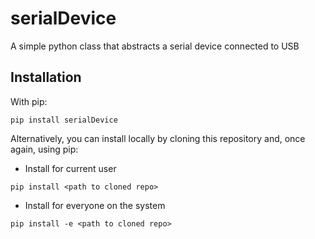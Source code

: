 # serialDevice
A simple python class that abstracts a serial device connected to USB

## Installation
With pip:
```
pip install serialDevice
```

Alternatively, you can install locally by cloning this repository and, once again, using pip:
- Install for current user
```
pip install <path to cloned repo>
```
- Install for everyone on the system
```
pip install -e <path to cloned repo>
```
